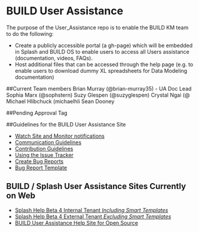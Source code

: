 # BUILD User Assistance
The purpose of the User_Assistance repo is to enable the BUILD KM team to do the following: 

+ Create a publicly accessible portal (a gh-page) which will be embedded in Splash and BUILD OS to enable users to access all Users assistance (documentation, videos, FAQs).
+ Host additional files that can be accessed through the help page (e.g. to enable users to download dummy XL spreadsheets for Data Modeling documentation)

##Current Team members
Brian Murray (@brian-murray35) - UA Doc Lead
Sophia Marx (@sophstern) 
Suzy Glespen (@suzyglespen)
Crystal Ngai (@
Michael Hlibchuck (michaelhli
Sean Dooney

##Pending Approval Tag



##Guidelines for the BUILD User Assistance Site
+ [Watch Site and Monitor notifications]()
+ [Communication Guidelines](https://github.com/SAP/BUILD_User_Assistance/wiki/Communication-Guidelines)
+ [Contribution Guidelines](https://github.com/SAP/BUILD_User_Assistance/wiki/Contribution-Guidelines)
+ [Using the Issue Tracker](https://github.com/SAP/BUILD_User_Assistance/wiki/Using-the-Issue-Tracker)
+ [Create Bug Reports](https://github.com/SAP/BUILD_User_Assistance/wiki/Create-Bug-Reports)
+ [Bug Report Template](https://github.com/SAP/BUILD_User_Assistance/wiki/Bug-Report-Template)

## BUILD / Splash User Assistance Sites Currently on Web
+ [Splash Help Beta 4 Internal Tenant *Including Smart Templates*](http://sap.github.io/BUILD_User_Assistance/Splash/index.html)
+ [Splash Help Beta 4 External Tenant *Excluding Smart Templates*](http://sap.github.io/BUILD_User_Assistance/Splash/external/index.html)
+ [BUILD User Assistance Help Site for Open Source](http://sap.github.io/BUILD_User_Assistance/)



